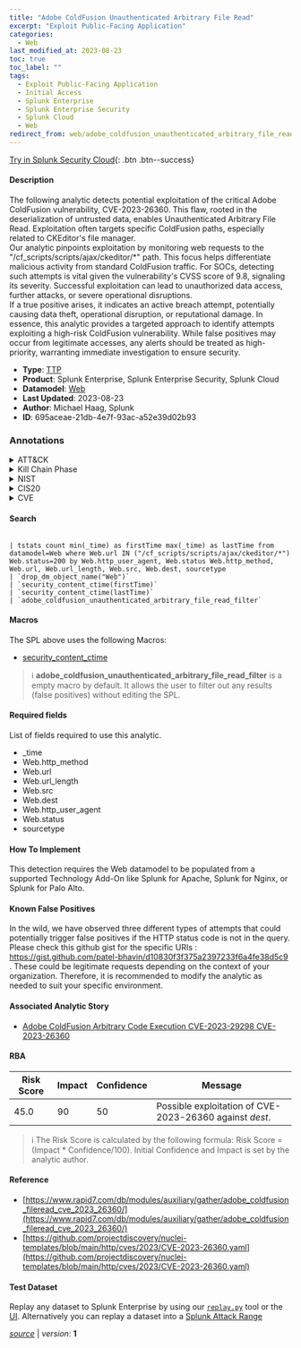 ```yaml
---
title: "Adobe ColdFusion Unauthenticated Arbitrary File Read"
excerpt: "Exploit Public-Facing Application"
categories:
  - Web
last_modified_at: 2023-08-23
toc: true
toc_label: ""
tags:
  - Exploit Public-Facing Application
  - Initial Access
  - Splunk Enterprise
  - Splunk Enterprise Security
  - Splunk Cloud
  - Web
redirect_from: web/adobe_coldfusion_unauthenticated_arbitrary_file_read/
---
```




[Try in Splunk Security Cloud](https://www.splunk.com/en_us/cyber-security.html){: .btn .btn--success}

#### Description

The following analytic detects potential exploitation of the critical Adobe ColdFusion vulnerability, CVE-2023-26360. This flaw, rooted in the deserialization of untrusted data, enables Unauthenticated Arbitrary File Read. Exploitation often targets specific ColdFusion paths, especially related to CKEditor&#39;s file manager. \
Our analytic pinpoints exploitation by monitoring web requests to the &#34;/cf_scripts/scripts/ajax/ckeditor/*&#34; path. This focus helps differentiate malicious activity from standard ColdFusion traffic. For SOCs, detecting such attempts is vital given the vulnerability&#39;s CVSS score of 9.8, signaling its severity. Successful exploitation can lead to unauthorized data access, further attacks, or severe operational disruptions. \
If a true positive arises, it indicates an active breach attempt, potentially causing data theft, operational disruption, or reputational damage. In essence, this analytic provides a targeted approach to identify attempts exploiting a high-risk ColdFusion vulnerability. While false positives may occur from legitimate accesses, any alerts should be treated as high-priority, warranting immediate investigation to ensure security.

- **Type**: [TTP](https://github.com/splunk/security_content/wiki/Detection-Analytic-Types)
- **Product**: Splunk Enterprise, Splunk Enterprise Security, Splunk Cloud
- **Datamodel**: [Web](https://docs.splunk.com/Documentation/CIM/latest/User/Web)
- **Last Updated**: 2023-08-23
- **Author**: Michael Haag, Splunk
- **ID**: 695aceae-21db-4e7f-93ac-a52e39d02b93

### Annotations
<details>
  <summary>ATT&CK</summary>

<div markdown="1">

#### [ATT&CK](https://attack.mitre.org/)

| ID          | Technique   | Tactic         |
| ----------- | ----------- |--------------- |
| [T1190](https://attack.mitre.org/techniques/T1190/) | Exploit Public-Facing Application | Initial Access |

</div>
</details>


<details>
  <summary>Kill Chain Phase</summary>

<div markdown="1">

* Delivery


</div>
</details>


<details>
  <summary>NIST</summary>

<div markdown="1">

* DE.CM



</div>
</details>

<details>
  <summary>CIS20</summary>

<div markdown="1">

* CIS 13



</div>
</details>

<details>
  <summary>CVE</summary>

<div markdown="1">


</div>
</details>


#### Search

```

| tstats count min(_time) as firstTime max(_time) as lastTime from datamodel=Web where Web.url IN ("/cf_scripts/scripts/ajax/ckeditor/*") Web.status=200 by Web.http_user_agent, Web.status Web.http_method, Web.url, Web.url_length, Web.src, Web.dest, sourcetype 
| `drop_dm_object_name("Web")` 
| `security_content_ctime(firstTime)` 
| `security_content_ctime(lastTime)` 
| `adobe_coldfusion_unauthenticated_arbitrary_file_read_filter`
```

#### Macros
The SPL above uses the following Macros:
* [security_content_ctime](https://github.com/splunk/security_content/blob/develop/macros/security_content_ctime.yml)

> :information_source:
> **adobe_coldfusion_unauthenticated_arbitrary_file_read_filter** is a empty macro by default. It allows the user to filter out any results (false positives) without editing the SPL.



#### Required fields
List of fields required to use this analytic.
* _time
* Web.http_method
* Web.url
* Web.url_length
* Web.src
* Web.dest
* Web.http_user_agent
* Web.status
* sourcetype



#### How To Implement
This detection requires the Web datamodel to be populated from a supported Technology Add-On like Splunk for Apache, Splunk for Nginx, or Splunk for Palo Alto.
#### Known False Positives
In the wild, we have observed three different types of attempts that could potentially trigger false positives if the HTTP status code is not in the query. Please check this github gist for the specific URIs : https://gist.github.com/patel-bhavin/d10830f3f375a2397233f6a4fe38d5c9 . These could be legitimate requests depending on the context of your organization. Therefore, it is recommended to modify the analytic as needed to suit your specific environment.

#### Associated Analytic Story
* [Adobe ColdFusion Arbitrary Code Execution CVE-2023-29298 CVE-2023-26360](/stories/adobe_coldfusion_arbitrary_code_execution_cve-2023-29298_cve-2023-26360)




#### RBA

| Risk Score  | Impact      | Confidence   | Message      |
| ----------- | ----------- |--------------|--------------|
| 45.0 | 90 | 50 | Possible exploitation of CVE-2023-26360 against $dest$. |


> :information_source:
> The Risk Score is calculated by the following formula: Risk Score = (Impact * Confidence/100). Initial Confidence and Impact is set by the analytic author.


#### Reference

* [https://www.rapid7.com/db/modules/auxiliary/gather/adobe_coldfusion_fileread_cve_2023_26360/](https://www.rapid7.com/db/modules/auxiliary/gather/adobe_coldfusion_fileread_cve_2023_26360/)
* [https://github.com/projectdiscovery/nuclei-templates/blob/main/http/cves/2023/CVE-2023-26360.yaml](https://github.com/projectdiscovery/nuclei-templates/blob/main/http/cves/2023/CVE-2023-26360.yaml)



#### Test Dataset
Replay any dataset to Splunk Enterprise by using our [`replay.py`](https://github.com/splunk/attack_data#using-replaypy) tool or the [UI](https://github.com/splunk/attack_data#using-ui).
Alternatively you can replay a dataset into a [Splunk Attack Range](https://github.com/splunk/attack_range#replay-dumps-into-attack-range-splunk-server)




[*source*](https://github.com/splunk/security_content/tree/develop/detections/web/adobe_coldfusion_unauthenticated_arbitrary_file_read.yml) \| *version*: **1**
